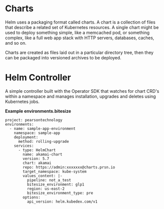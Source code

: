 # Charts

Helm uses a packaging format called charts. A chart is a collection of files that describe a related set of Kubernetes resources. A single chart might be used to deploy something simple, like a memcached pod, or something complex, like a full web app stack with HTTP servers, databases, caches, and so on.

Charts are created as files laid out in a particular directory tree, then they can be packaged into versioned archives to be deployed.

# Helm Controller

A simple controller built with the Operator SDK that watches for chart CRD's within a namespace and manages installation, upgrades and deletes using Kubernetes jobs.

**Example environments.bitesize**

```
project: pearsontechnology
environments:
  - name: sample-app-environment
    namespace: sample-app
    deployment:
      method: rolling-upgrade
    services:
      - type: HelmChart
        name: akamai-chart
        version: 5.7
        chart: akamai
        repo: https://admin:xxxxxxx@charts.prsn.io
        target_namespace: kube-system
        values_content: |-
          pipeline: not_a_test
          bitesize_environment: glp1
          region: us-east-2
          bitesize_environment_type: pre
        options:
          api_version: helm.kubedex.com/v1
```